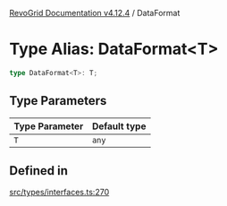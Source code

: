 [RevoGrid Documentation v4.12.4](README.md) / DataFormat

# Type Alias: DataFormat\<T\>

```ts
type DataFormat<T>: T;
```

## Type Parameters

| Type Parameter | Default type |
| ------ | ------ |
| `T` | `any` |

## Defined in

[src/types/interfaces.ts:270](https://github.com/revolist/revogrid/blob/648f56ecfc5430eb0184373ea33dd565a6a33bb9/src/types/interfaces.ts#L270)
